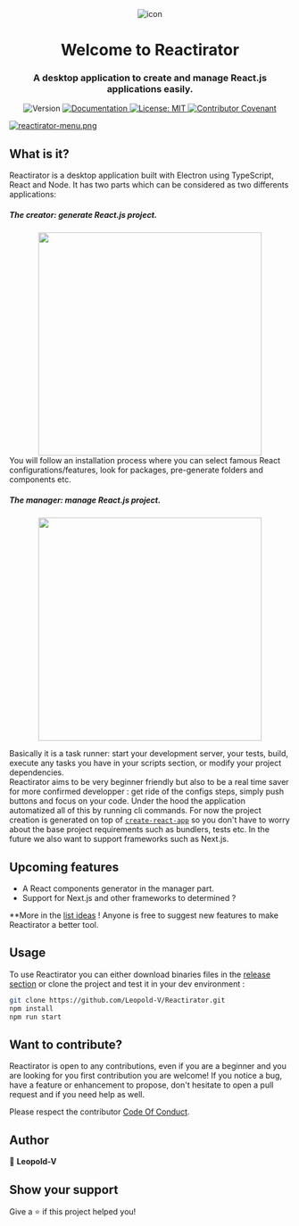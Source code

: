 <div align="center"><img alt="icon" src="https://github.com/Leopold-V/Reactirator/blob/main/src/assets/icons/png/64x64.png" /></div>
<h1 align="center">Welcome to Reactirator </h1>
<h3 align="center">A desktop application to create and manage React.js applications easily.</h3>
<p align="center">
  <img alt="Version" src="https://img.shields.io/badge/version-1.0.0-blue.svg?cacheSeconds=2592000" />
  <a href="https://github.com/Leopold-V/Reactirator" target="_blank">
    <img alt="Documentation" src="https://img.shields.io/badge/documentation-yes-brightgreen.svg" />
  </a>
  <a href="#" target="_blank">
    <img alt="License: MIT" src="https://img.shields.io/badge/License-MIT-yellow.svg" />
  </a>
  <a href="https://github.com/leopold-v/Reactirator/blob/main/CODE_OF_CONDUCT.md" target="_blank">
    <img alt="Contributor Covenant" src="https://img.shields.io/badge/Contributor%20Covenant-2.0-4baaaa.svg" />
  </a>
</p>

[![reactirator-menu.png](https://i.postimg.cc/ydybWnm5/reactirator-menu.png)](https://postimg.cc/Hcj2hwP4)
## What is it?

Reactirator is a desktop application built with Electron using TypeScript, React and Node.
It has two parts which can be considered as two differents applications:

##### **The creator:** generate React.js project. 
  <div align="center">
	  <img src="https://i.gyazo.com/21ba6bb674f4c1b0be2a02252572b385.png" width="400" />
  </div>
You will follow an installation process where you can select famous React configurations/features, look for packages, pre-generate folders and components etc.

##### The manager: manage React.js project. 

  <div align="center">
	  <img src="https://i.gyazo.com/41d20f117adafee2113c4d31adc6ee58.png" width="400" />
  </div>
  
Basically it is a task runner: start your development server, your tests, build, execute any tasks you have in your scripts section, or modify your project dependencies.
<br>
Reactirator aims to be very beginner friendly but also to be a real time saver for more confirmed developper : get ride of the configs steps, simply push buttons and focus on your code.
Under the hood the application automatized all of this by running cli commands.
For now the project creation is generated on top of [``create-react-app``](https://github.com/facebook/create-react-app) so you don't have to worry about the base project requirements such as bundlers, tests etc. In the future we also want to support frameworks such as Next.js.

## Upcoming features
- A React components generator in the manager part.
- Support for Next.js and other frameworks to determined ?

**More in the [list ideas](https://github.com/Leopold-V/Reactirator/ideas) ! Anyone is free to suggest new features to make Reactirator a better tool.

## Usage

To use Reactirator you can either download binaries files in the [release section](https://github.com/Leopold-V/Reactirator/releases)
or clone the project and test it in your dev environment :

```sh
git clone https://github.com/Leopold-V/Reactirator.git
npm install
npm run start
```

## Want to contribute?

Reactirator is open to any contributions, even if you are a beginner and you are looking for you first contribution you are welcome!
If you notice a bug, have a feature or enhancement to propose, don't hesitate to open a pull request and if you need help as well.

Please respect the contributor [Code Of Conduct](https://github.com/leopold-v/Reactirator/blob/main/CODE_OF_CONDUCT.md).

## Author

👤 **Leopold-V**

## Show your support

Give a ⭐️ if this project helped you!